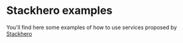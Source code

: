 # Stackhero examples

You'll find here some examples of how to use services proposed by [Stackhero](https://stackhero.io)